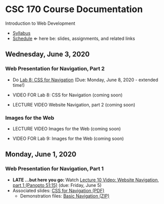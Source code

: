 # CSC 170 Course Documentation
Introduction to Web Development

- [Syllabus](syllabus.md)
- [Schedule](schedule.md)   &lArr; here be: slides, assignments, and related links

## Wednesday, June 3, 2020

### Web Presentation for Navigation, Part 2

- Do [Lab 8: CSS for Navigation](lab08-css-for-navigation/instructions.md) (Due: Monday, June 8, 2020 - extended time!)

- VIDEO FOR Lab 8: CSS for Navigation (coming soon)
- LECTURE VIDEO Website Navigation, part 2 (coming soon)

### Images for the Web

- LECTURE VIDEO Images for the Web (coming soon)

- VIDEO FOR Lab 9: Images for the Web (coming soon)

## Monday, June 1, 2020

### Web Presentation for Navigation, Part 1

- **LATE ...but here you go:** Watch [Lecture 10 Video: Website Navigation, part 1 (Panopto 51:15)](https://rochester.hosted.panopto.com/Panopto/Pages/Viewer.aspx?id=d667989f-d8ac-406c-a53b-abce013d9f3e) (due: Friday, June 5)
- Associated slides: [CSS for Navigation (PDF)](06b-web-navigation1/css-for-navigation.pdf)
  - Demonstration files: [Basic Navigation (ZIP)](06b-web-navigation1/demo_basic-navigation.zip)
  

